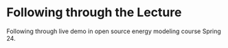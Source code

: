 # Following through the Lecture
Following through live demo in open source energy modeling course Spring 24.
